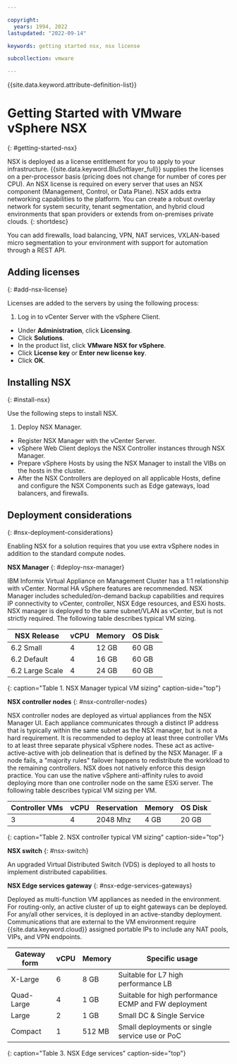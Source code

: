 ```yaml
---

copyright:
  years: 1994, 2022
lastupdated: "2022-09-14"

keywords: getting started nsx, nsx license

subcollection: vmware

---
```


{{site.data.keyword.attribute-definition-list}}

# Getting Started with VMware vSphere NSX
{: #getting-started-nsx} 

NSX is deployed as a license entitlement for you to apply to your infrastructure. {{site.data.keyword.BluSoftlayer_full}} supplies the licenses on a per-processor basis (pricing does not change for number of cores per CPU). An NSX license is required on every server that uses an NSX component (Management, Control, or Data Plane). NSX adds extra networking capabilities to the platform. You can create a robust overlay network for system security, tenant segmentation, and hybrid cloud environments that span providers or extends from on-premises private clouds.
{: shortdesc}

You can add firewalls, load balancing, VPN, NAT services, VXLAN-based micro segmentation to your environment with support for automation through a REST API.

## Adding licenses
{: #add-nsx-license}

Licenses are added to the servers by using the following process:

1. Log in to vCenter Server with the vSphere Client.
* Under **Administration**, click **Licensing**.
* Click **Solutions**.
* In the product list, click **VMware NSX for vSphere**.
* Click **License key** or **Enter new license key**.
* Click **OK**.

## Installing NSX
{: #install-nsx}

Use the following steps to install NSX. 

1. Deploy NSX Manager.
* Register NSX Manager with the vCenter Server.
* vSphere Web Client deploys the NSX Controller instances through NSX Manager.
* Prepare vSphere Hosts by using the NSX Manager to install the VIBs on the hosts in the cluster.
* After the NSX Controllers are deployed on all applicable Hosts, define and configure the NSX Components such as Edge gateways, load balancers, and firewalls.

## Deployment considerations
{: #nsx-deployment-considerations}

Enabling NSX for a solution requires that you use extra vSphere nodes in addition to the standard compute nodes.

**NSX Manager**
{: #deploy-nsx-manager}

IBM Informix Virtual Appliance on Management Cluster has a 1:1 relationship with vCenter. Normal HA vSphere features are recommended. NSX Manager includes scheduled/on-demand backup capabilities and requires IP connectivity to vCenter, controller, NSX Edge resources, and ESXi hosts. NSX manager is deployed to the same subnet/VLAN as vCenter, but is not strictly required. The following table describes typical VM sizing.

|NSX Release|vCPU|Memory|OS Disk|
|---|---|---|---|
|6.2 Small|4|12 GB|60 GB|
|6.2 Default|4|16 GB|60 GB|
|6.2 Large Scale|4|24 GB|60 GB|
{: caption="Table 1. NSX Manager typical VM sizing" caption-side="top"}

**NSX controller nodes**
{: #nsx-controller-nodes}

NSX controller nodes are deployed as virtual appliances from the NSX Manager UI. Each appliance communicates through a distinct IP address that is typically within the same subnet as the NSX manager, but is not a hard requirement. It is recommended to deploy at least three controller VMs to at least three separate physical vSphere nodes. These act as active-active-active with job delineation that is defined by the NSX Manager. IF a node fails, a "majority rules" failover happens to redistribute the workload to the remaining controllers. NSX does not natively enforce this design practice. You can use the native vSphere anti-affinity rules to avoid deploying more than one controller node on the same ESXi server. The following table describes typical VM sizing per VM.

|Controller VMs|vCPU|Reservation|Memory|OS Disk|
|---|---|---|---|---|
|3|4|2048 Mhz|4 GB|20 GB|
{: caption="Table 2. NSX controller typical VM sizing" caption-side="top"}

**NSX switch**
{: #nsx-switch}

An upgraded Virtual Distributed Switch (VDS) is deployed to all hosts to implement distributed capabilities.

**NSX Edge services gateway**
{: #nsx-edge-services-gateways}

Deployed as multi-function VM appliances as needed in the environment. For routing-only, an active cluster of up to eight gateways can be deployed. For any/all other services, it is deployed in an active-standby deployment. Communications that are external to the VM environment require {{site.data.keyword.cloud}} assigned portable IPs to include any NAT pools, VIPs, and VPN endpoints.

|Gateway form|vCPU|Memory|Specific usage|
|---|---|---|---|
|X-Large|6|8 GB|Suitable for L7 high performance LB|
|Quad-Large|4|1 GB|Suitable for high performance ECMP and FW deployment|
|Large|2|1 GB|Small DC & Single Service|
|Compact|1|512 MB|Small deployments or single service use or PoC|
{: caption="Table 3. NSX Edge services" caption-side="top"}

